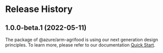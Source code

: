 # Release History
    
## 1.0.0-beta.1 (2022-05-11)

The package of @azure/arm-agrifood is using our next generation design principles. To learn more, please refer to our documentation [Quick Start](https://aka.ms/js-track2-quickstart).
